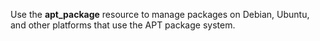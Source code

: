 Use the **apt_package** resource to manage packages on Debian, Ubuntu,
and other platforms that use the APT package system.
